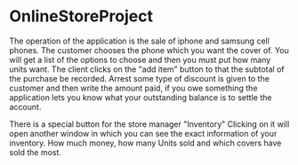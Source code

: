 # OnlineStoreProject
The operation of the application is the sale of iphone and samsung cell phones. The customer chooses the phone which you want the cover of. You will get a list of the options to choose and then you must put how many units
want. The client clicks on the "add item" button to that the subtotal of the purchase be recorded. Arrest some type of discount is given to the customer and then write the amount paid, if you owe something the application 
lets you know what your outstanding balance is to settle the account.

There is a special button for the store manager "Inventory"
Clicking on it will open another window in which you can see
the exact information of your inventory. How much money, how many
Units sold and which covers have sold the most.
